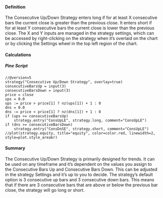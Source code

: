 #### Definition

The Consecutive Up/Down Strategy enters long if for at least X consecutive bars the current close is greater than the previous close. It enters short if for at least Y consecutive bars the current close is lower than the previous close. The X and Y inputs are managed in the strategy settings, which can be accessed by right-clicking on the strategy when it’s overlaid on the chart or by clicking the Settings wheel in the top left region of the chart.

#### Calculations

##### Pine Script

```
//@version=5
strategy("Consecutive Up/Down Strategy", overlay=true)
consecutiveBarsUp = input(3)
consecutiveBarsDown = input(3)
price = close
ups = 0.0
ups := price > price[1] ? nz(ups[1]) + 1 : 0
dns = 0.0
dns := price < price[1] ? nz(dns[1]) + 1 : 0
if (ups >= consecutiveBarsUp)
	strategy.entry("ConsUpLE", strategy.long, comment="ConsUpLE")
if (dns >= consecutiveBarsDown)
	strategy.entry("ConsDnSE", strategy.short, comment="ConsUpLE")
//plot(strategy.equity, title="equity", color=color.red, linewidth=2, style=plot.style_areabr)
```

#### Summary

The Consecutive Up/Down Strategy is primarily designed for trends. It can be used on any timeframe and it’s dependent on the values you assign to the Consecutive Bars Up and Consecutive Bars Down. This can be adjusted in the strategy Settings and it’s up to you to decide. The strategy’s default option is 3 consecutive up bars and 3 consecutive down bars. This means that if there are 3 consecutive bars that are above or below the previous bar close, the strategy will go long or short.